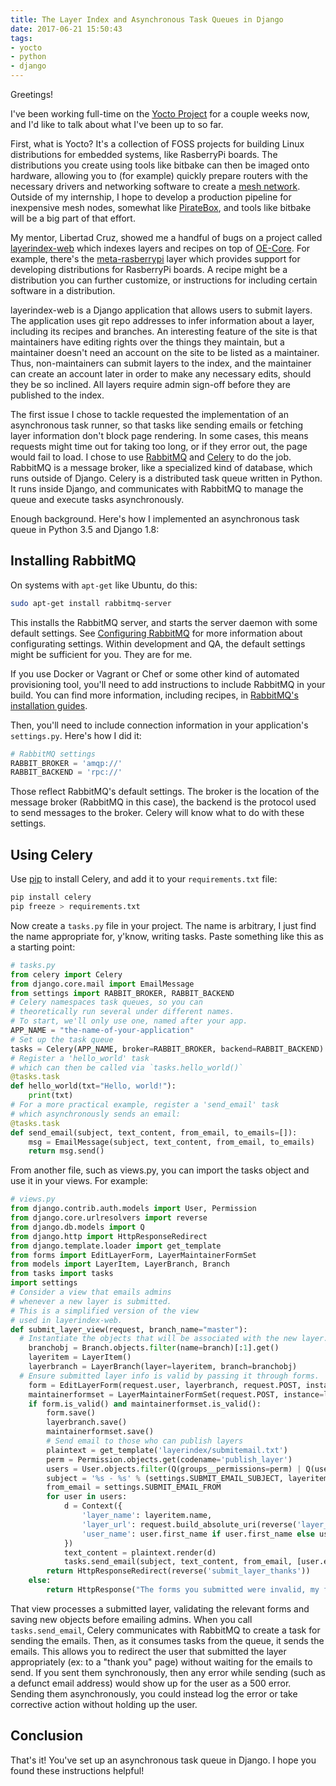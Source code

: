 ```yaml
---
title: The Layer Index and Asynchronous Task Queues in Django
date: 2017-06-21 15:50:43
tags:
- yocto
- python
- django
---
```


Greetings!

I've been working full-time on the [Yocto Project](https://yoctoproject.org/) for a couple weeks now, and I'd like to talk about what I've been up to so far.

First, what is Yocto? It's a collection of FOSS projects for building Linux distributions for embedded systems, like RasberryPi boards. The distributions you create using tools like bitbake can then be imaged onto hardware, allowing you to (for example) quickly prepare routers with the necessary drivers and networking software to create a [mesh network](https://en.wikipedia.org/wiki/Mesh_networking). Outside of my internship, I hope to develop a production pipeline for inexpensive mesh nodes, somewhat like [PirateBox](https://piratebox.cc/), and tools like bitbake will be a big part of that effort.

My mentor, Libertad Cruz, showed me a handful of bugs on a project called [layerindex-web](https://layers.openembedded.org) which indexes layers and recipes on top of [OE-Core](https://www.openembedded.org/wiki/OpenEmbedded-Core). For example, there's the [meta-rasberrypi](https://git.yoctoproject.org/cgit/cgit.cgi/meta-raspberrypi/about/) layer which provides support for developing distributions for RasberryPi boards. A recipe might be a distribution you can further customize, or instructions for including certain software in a distribution.

layerindex-web is a Django application that allows users to submit layers. The application uses git repo addresses to infer information about a layer, including its recipes and branches. An interesting feature of the site is that maintainers have editing rights over the things they maintain, but a maintainer doesn't need an account on the site to be listed as a maintainer. Thus, non-maintainers can submit layers to the index, and the maintainer can create an account later in order to make any necessary edits, should they be so inclined. All layers require admin sign-off before they are published to the index.

The first issue I chose to tackle requested the implementation of an asynchronous task runner, so that tasks like sending emails or fetching layer information don't block page rendering. In some cases, this means requests might time out for taking too long, or if they error out, the page would fail to load. I chose to use [RabbitMQ](https://www.rabbitmq.com/) and [Celery](http://docs.celeryproject.org/en/latest/) to do the job. RabbitMQ is a message broker, like a specialized kind of database, which runs outside of Django. Celery is a distributed task queue written in Python. It runs inside Django, and communicates with RabbitMQ to manage the queue and execute tasks asynchronously.

Enough background. Here's how I implemented an asynchronous task queue in Python 3.5 and Django 1.8:

## Installing RabbitMQ

On systems with `apt-get` like Ubuntu, do this:

```bash
sudo apt-get install rabbitmq-server
```

This installs the RabbitMQ server, and starts the server daemon with some default settings. See [Configuring RabbitMQ](https://www.rabbitmq.com/configure.html) for more information about configurating settings. Within development and QA, the default settings might be sufficient for you. They are for me.

If you use Docker or Vagrant or Chef or some other kind of automated provisioning tool, you'll need to add instructions to include RabbitMQ in your build. You can find more information, including recipes, in [RabbitMQ's installation guides](https://www.rabbitmq.com/download.html).

Then, you'll need to include connection information in your application's `settings.py`. Here's how I did it:

```python
# RabbitMQ settings
RABBIT_BROKER = 'amqp://'
RABBIT_BACKEND = 'rpc://'
```

Those reflect RabbitMQ's default settings. The broker is the location of the message broker (RabbitMQ in this case), the backend is the protocol used to send messages to the broker. Celery will know what to do with these settings.

## Using Celery

Use [pip](https://pypi.python.org/pypi/pip) to install Celery, and add it to your `requirements.txt` file:

```bash
pip install celery
pip freeze > requirements.txt
```

Now create a `tasks.py` file in your project. The name is arbitrary, I just find the name appropriate for, y'know, writing tasks. Paste something like this as a starting point:

```python
# tasks.py
from celery import Celery
from django.core.mail import EmailMessage
from settings import RABBIT_BROKER, RABBIT_BACKEND
# Celery namespaces task queues, so you can
# theoretically run several under different names.
# To start, we'll only use one, named after your app.
APP_NAME = "the-name-of-your-application"
# Set up the task queue
tasks = Celery(APP_NAME, broker=RABBIT_BROKER, backend=RABBIT_BACKEND)
# Register a 'hello_world' task
# which can then be called via `tasks.hello_world()`
@tasks.task
def hello_world(txt="Hello, world!"):
	print(txt)
# For a more practical example, register a 'send_email' task
# which asynchronously sends an email:
@tasks.task
def send_email(subject, text_content, from_email, to_emails=[]):
	msg = EmailMessage(subject, text_content, from_email, to_emails)
	return msg.send()
```

From another file, such as views.py, you can import the tasks object and use it in your views. For example:

```python
# views.py
from django.contrib.auth.models import User, Permission
from django.core.urlresolvers import reverse
from django.db.models import Q
from django.http import HttpResponseRedirect
from django.template.loader import get_template
from forms import EditLayerForm, LayerMaintainerFormSet
from models import LayerItem, LayerBranch, Branch
from tasks import tasks
import settings
# Consider a view that emails admins
# whenever a new layer is submitted.
# This is a simplified version of the view
# used in layerindex-web.
def submit_layer_view(request, branch_name="master"):
  # Instantiate the objects that will be associated with the new layer.
	branchobj = Branch.objects.filter(name=branch)[:1].get()
	layeritem = LayerItem()
	layerbranch = LayerBranch(layer=layeritem, branch=branchobj)
  # Ensure submitted layer info is valid by passing it through forms.
	form = EditLayerForm(request.user, layerbranch, request.POST, instance=layeritem)
	maintainerformset = LayerMaintainerFormSet(request.POST, instance=layerbranch)
	if form.is_valid() and maintainerformset.is_valid():
		form.save()
		layerbranch.save()
		maintainerformset.save()
		# Send email to those who can publish layers
		plaintext = get_template('layerindex/submitemail.txt')
		perm = Permission.objects.get(codename='publish_layer')
		users = User.objects.filter(Q(groups__permissions=perm) | Q(user_permissions=perm) | Q(is_superuser=True) ).distinct()
		subject = '%s - %s' % (settings.SUBMIT_EMAIL_SUBJECT, layeritem.name)
		from_email = settings.SUBMIT_EMAIL_FROM
		for user in users:
			d = Context({
				'layer_name': layeritem.name,
				'layer_url': request.build_absolute_uri(reverse('layer_review', args=(layeritem.name,))),
				'user_name': user.first_name if user.first_name else user.username
			})
			text_content = plaintext.render(d)
			tasks.send_email(subject, text_content, from_email, [user.email])
		return HttpResponseRedirect(reverse('submit_layer_thanks'))
	else:
		return HttpResponse("The forms you submitted were invalid, my friend.", content_type="text/plain", status_code=400)
```

That view processes a submitted layer, validating the relevant forms and saving new objects before emailing admins. When you call `tasks.send_email`, Celery communicates with RabbitMQ to create a task for sending the emails. Then, as it consumes tasks from the queue, it sends the emails. This allows you to redirect the user that submitted the layer appropriately (ex: to a "thank you" page) without waiting for the emails to send. If you sent them synchronously, then any error while sending (such as a defunct email address) would show up for the user as a 500 error. Sending them asynchronously, you could instead log the error or take corrective action without holding up the user.

## Conclusion

That's it! You've set up an asynchronous task queue in Django. I hope you found these instructions helpful!